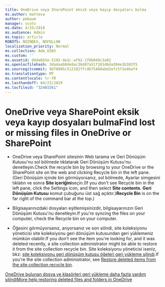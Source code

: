 ```yaml
---
title: OneDrive veya SharePoint eksik veya kayıp dosyaları bulma
ms.author: matteva
author: pebaum
manager: scotv
ms.date: 4/25/2018
ms.audience: Admin
ms.topic: article
ROBOTS: NOINDEX, NOFOLLOW
localization_priority: Normal
ms.collection: Adm_O365
ms.custom: ''
ms.assetid: d4de6b5e-5102-4e2c-af92-1f8b049c3a02
ms.openlocfilehash: 3da4aab8de8ac36d87a51f101d6da304e1b383f5
ms.sourcegitcommit: 9d78905c512192ffc4675468abd2efc5f2e4baf4
ms.translationtype: MT
ms.contentlocale: tr-TR
ms.lasthandoff: 04/23/2019
ms.locfileid: "32401561"
---
```

# <a name="find-lost-or-missing-files-in-onedrive-or-sharepoint"></a><span data-ttu-id="e7085-102">OneDrive veya SharePoint eksik veya kayıp dosyaları bulma</span><span class="sxs-lookup"><span data-stu-id="e7085-102">Find lost or missing files in OneDrive or SharePoint</span></span>

- <span data-ttu-id="e7085-103">OneDrive veya SharePoint sitesinin Web tarama ve Geri Dönüşüm Kutusu'nu sol bölmede tıklatarak Geri Dönüşüm Kutusu'nu denetleyin.</span><span class="sxs-lookup"><span data-stu-id="e7085-103">Check the recycle bin by browsing to your OneDrive or the SharePoint site on the web and clicking Recycle bin in the left pane.</span></span> <span data-ttu-id="e7085-104">(Geri Dönüşüm içinde bin görmüyorsanız, sol bölmede, Ayarlar simgesini tıklatın ve sonra **Site içeriğini**seçin.</span><span class="sxs-lookup"><span data-stu-id="e7085-104">(If you don't see Recycle bin in the left pane, click the Settings icon, and then select **Site contents**.</span></span> <span data-ttu-id="e7085-105">**Geri Dönüşüm Kutusu** komut çubuğunu üst sağ açıktır.)</span><span class="sxs-lookup"><span data-stu-id="e7085-105">**Recycle Bin** is on the far right of the command bar at the top.)</span></span> 
    
- <span data-ttu-id="e7085-106">Bilgisayarınızdaki dosyaları eşitlemişsinizdir, bilgisayarınızın Geri Dönüşüm Kutusu'nu denetleyin.</span><span class="sxs-lookup"><span data-stu-id="e7085-106">If you're syncing the files on your computer, check the Recycle bin on your computer.</span></span> 
    
- <span data-ttu-id="e7085-107">Öğesini görmüyorsanız, arıyorsanız ve son silindi, site koleksiyonu yöneticisi site koleksiyonu geri dönüşüm kutusundan geri yüklemeniz mümkün olabilir.</span><span class="sxs-lookup"><span data-stu-id="e7085-107">If you don't see the item you're looking for, and it was deleted recently, a site collection administrator might be able to restore it from the site collection recycle bin.</span></span> <span data-ttu-id="e7085-108">Site koleksiyonu yöneticisi iseniz, bkz: [site koleksiyonu geri dönüşüm kutusu öğeleri geri yükleme silindi](https://go.microsoft.com/fwlink/?linkid=866439).</span><span class="sxs-lookup"><span data-stu-id="e7085-108">If you're the site collection administrator, see [Restore deleted items from the site collection recycle bin](https://go.microsoft.com/fwlink/?linkid=866439).</span></span>
    
[<span data-ttu-id="e7085-109">OneDrive bulunan dosya ve klasörleri geri yükleme daha fazla yardım silindi</span><span class="sxs-lookup"><span data-stu-id="e7085-109">More help restoring deleted files and folders in OneDrive</span></span>](https://go.microsoft.com/fwlink/?linkid=872872)
  

